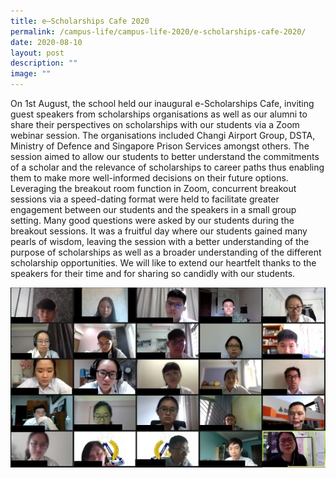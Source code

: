 ```yaml
---
title: e–Scholarships Cafe 2020
permalink: /campus-life/campus-life-2020/e-scholarships-cafe-2020/
date: 2020-08-10
layout: post
description: ""
image: ""
---
```

On 1st August, the school held our inaugural e-Scholarships Cafe, inviting guest speakers from scholarships organisations as well as our alumni to share their perspectives on scholarships with our students via a Zoom webinar session. The organisations included Changi Airport Group, DSTA, Ministry of Defence and Singapore Prison Services amongst others. The session aimed to allow our students to better understand the commitments of a scholar and the relevance of scholarships to career paths thus enabling them to make more well-informed decisions on their future options. Leveraging the breakout room function in Zoom, concurrent breakout sessions via a speed-dating format were held to facilitate greater engagement between our students and the speakers in a small group setting. Many good questions were asked by our students during the breakout sessions. It was a fruitful day where our students gained many pearls of wisdom, leaving the session with a better understanding of the purpose of scholarships as well as a broader understanding of the different scholarship opportunities. We will like to extend our heartfelt thanks to the speakers for their time and for sharing so candidly with our students.

![](/images/Main-Group-Screenshot.jpg)